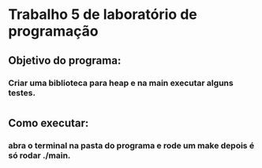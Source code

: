 # Trabalho 5 de laboratório de programação
## Objetivo do programa:
### Criar uma biblioteca para heap e na main executar alguns testes.
#
##  Como executar:
### abra o terminal na pasta do programa e rode um make depois é só rodar ./main.